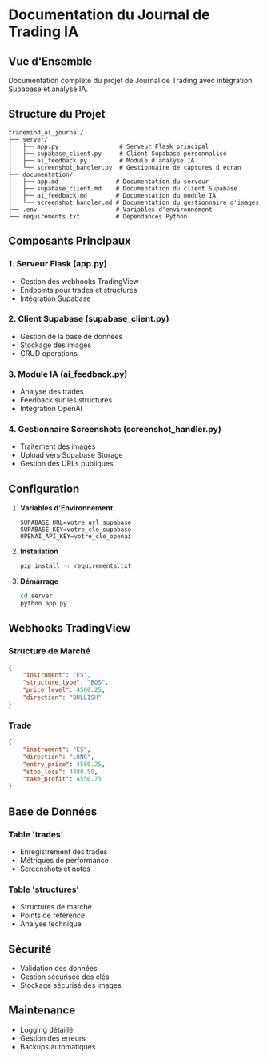 # Documentation du Journal de Trading IA

## Vue d'Ensemble
Documentation complète du projet de Journal de Trading avec intégration Supabase et analyse IA.

## Structure du Projet

```
trademind_ai_journal/
├── server/
│   ├── app.py                 # Serveur Flask principal
│   ├── supabase_client.py     # Client Supabase personnalisé
│   ├── ai_feedback.py         # Module d'analyse IA
│   └── screenshot_handler.py  # Gestionnaire de captures d'écran
├── documentation/
│   ├── app.md                # Documentation du serveur
│   ├── supabase_client.md    # Documentation du client Supabase
│   ├── ai_feedback.md        # Documentation du module IA
│   └── screenshot_handler.md # Documentation du gestionnaire d'images
├── .env                      # Variables d'environnement
└── requirements.txt          # Dépendances Python
```

## Composants Principaux

### 1. Serveur Flask (app.py)
- Gestion des webhooks TradingView
- Endpoints pour trades et structures
- Intégration Supabase

### 2. Client Supabase (supabase_client.py)
- Gestion de la base de données
- Stockage des images
- CRUD operations

### 3. Module IA (ai_feedback.py)
- Analyse des trades
- Feedback sur les structures
- Intégration OpenAI

### 4. Gestionnaire Screenshots (screenshot_handler.py)
- Traitement des images
- Upload vers Supabase Storage
- Gestion des URLs publiques

## Configuration

1. **Variables d'Environnement**
   ```env
   SUPABASE_URL=votre_url_supabase
   SUPABASE_KEY=votre_cle_supabase
   OPENAI_API_KEY=votre_cle_openai
   ```

2. **Installation**
   ```bash
   pip install -r requirements.txt
   ```

3. **Démarrage**
   ```bash
   cd server
   python app.py
   ```

## Webhooks TradingView

### Structure de Marché
```json
{
    "instrument": "ES",
    "structure_type": "BOS",
    "price_level": 4500.25,
    "direction": "BULLISH"
}
```

### Trade
```json
{
    "instrument": "ES",
    "direction": "LONG",
    "entry_price": 4500.25,
    "stop_loss": 4480.50,
    "take_profit": 4550.75
}
```

## Base de Données

### Table 'trades'
- Enregistrement des trades
- Métriques de performance
- Screenshots et notes

### Table 'structures'
- Structures de marché
- Points de référence
- Analyse technique

## Sécurité
- Validation des données
- Gestion sécurisée des clés
- Stockage sécurisé des images

## Maintenance
- Logging détaillé
- Gestion des erreurs
- Backups automatiques 